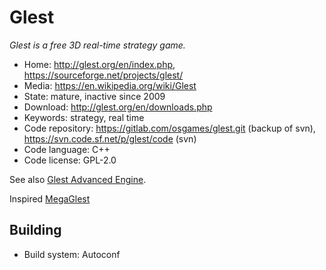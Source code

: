 # Glest

_Glest is a free 3D real-time strategy game._

- Home: http://glest.org/en/index.php, https://sourceforge.net/projects/glest/
- Media: https://en.wikipedia.org/wiki/Glest
- State: mature, inactive since 2009
- Download: http://glest.org/en/downloads.php
- Keywords: strategy, real time
- Code repository: https://gitlab.com/osgames/glest.git (backup of svn), https://svn.code.sf.net/p/glest/code (svn)
- Code language: C++
- Code license: GPL-2.0

See also [Glest Advanced Engine](https://sourceforge.net/projects/glestae/).

Inspired [MegaGlest](megaglest.md)

## Building

- Build system: Autoconf
